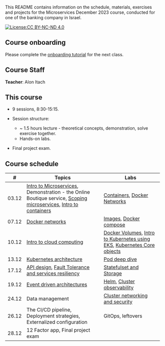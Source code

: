This README contains information on the schedule, materials, exercises and projects for the Microservices December 2023 course, conducted for one of the banking company in Israel.

[![License:CC BY-NC-ND 4.0](https://img.shields.io/badge/License-CC%20BY--NC--ND%204.0-lightgrey.svg)](https://creativecommons.org/licenses/by-nc-nd/4.0/)


## Course onboarding

Please complete the [onboarding tutorial](tutorials/onboarding.md) for the next class.

## Course Staff

**Teacher**: Alon Itach

## This course

- 9 sessions, 8:30-15:15.

- Session structure:
  - ~ 1.5 hours lecture - theoretical concepts, demonstration, solve exercise together.
  - Hands-on labs. 

- Final project exam.

## Course schedule


| #  | Topics                                                                                                                                                                                                                                                                                                                                                          | Labs                                                                                                                                                                           | 
|----|-----------------------------------------------------------------------------------------------------------------------------------------------------------------------------------------------------------------------------------------------------------------------------------------------------------------------------------------------------------------|--------------------------------------------------------------------------------------------------------------------------------------------------------------------------------|
| 03.12 | [Intro to Microservices](https://alonitac.github.io/Microservices23/slides/microservices_intro.html), Demonstration - the Online Boutique service, [Scoping microservices](https://alonitac.github.io/Microservices23/slides/microservices_scoping_services.html), [Intro to containers](https://alonitac.github.io/Microservices23/slides/containers_intro.html) | [Containers](tutorials/docker_containers.md), [Docker Networks](tutorials/docker_networking.md)                                                                                |   
| 07.12 | [Docker networks](https://alonitac.github.io/Microservices23/slides/docker_networking.html)                                                                                                                                                                                                                                                                     | [Images](tutorials/docker_images.md), [Docker compose](tutorials/docker_compose.md)                                                                                            | 
| 10.12 | [Intro to cloud computing](https://alonitac.github.io/Microservices23/slides/aws_intro.html)                                                                                                                                                                                                                                                                    | [Docker Volumes](tutorials/docker_volumes.md), [Intro to Kubernetes using EKS](tutorials/k8s_setup_and_intro_eks.md), [Kubernetes Core objects](tutorials/k8s_core_objects.md) | 
| 13.12 | [Kubernetes architecture](tutorials/k8s_main_components.md)                                                                                                                                                                                                                                                                                                     | [Pod deep dive](tutorials/k8s_pod_deep_dive.md)                                                                                                                                | 
| 17.12 | [API design](https://alonitac.github.io/Microservices23/slides/microservices_api_design.html), [Fault Tolerance and services resiliency](https://alonitac.github.io/Microservices23/slides/microservices_fault_tolerene.html)                                                                                                                                   | [Statefulset and Storage](tutorials/k8s_statefulset_and_storage.md)                                                                                                            | 
| 19.12 | [Event driven architectures](https://alonitac.github.io/Microservices23/slides/microservices_event_driven.html)                                                                                                                                                                                                                                                                                            | [Helm](tutorials/k8s_helm.md), [Cluster observability](tutorials/k8s_observability.md)                                                                                         | 
| 24.12 | Data management                                                                                                                                                                                                                                                                                      | [Cluster networking and security](tutorials/k8s_networking.md)                                                                                                                 | 
| 26.12 | The CI/CD pipeline, Deployment strategies, Externalized configuration                                                                                                                                                                                                                                                                                           | GitOps, leftovers                                                                                                                                                              | 
| 28.12 | 12 Factor app, Final project exam                                                                                                                                                                                                                                                                                                                               |                                                                                                                                                                                | 


